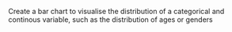 Create a bar chart to visualise the distribution of a categorical and continous variable, such as the distribution of ages or genders

